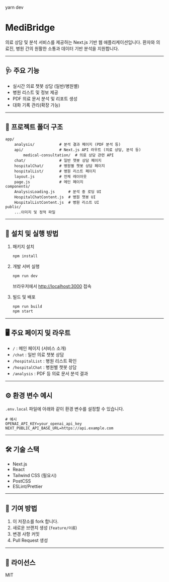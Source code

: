 yarn dev

# MediBridge

의료 상담 및 분석 서비스를 제공하는 Next.js 기반 웹 애플리케이션입니다. 환자와 의료진, 병원 간의 원활한 소통과 데이터 기반 분석을 지원합니다.

---

## 🩺 주요 기능

- 실시간 의료 챗봇 상담 (일반/병원별)
- 병원 리스트 및 정보 제공
- PDF 의료 문서 분석 및 리포트 생성
- 대화 기록 관리(확장 가능)

---

## 📁 프로젝트 폴더 구조

```
app/
	analysis/           # 분석 결과 페이지 (PDF 분석 등)
	api/                # Next.js API 라우트 (의료 상담, 분석 등)
		medical-consultation/  # 의료 상담 관련 API
	chat/               # 일반 챗봇 상담 페이지
	hospitalChat/       # 병원별 챗봇 상담 페이지
	hospitalList/       # 병원 리스트 페이지
	layout.js           # 전체 레이아웃
	page.js             # 메인 페이지
components/
	AnalysisLoading.js      # 분석 중 로딩 UI
	HospitalChatContent.js  # 병원 챗봇 UI
	HospitalListContent.js  # 병원 리스트 UI
public/
	...이미지 및 정적 파일
```

---

## 🚀 설치 및 실행 방법

1. 패키지 설치

   ```bash
   npm install
   ```

2. 개발 서버 실행

   ```bash
   npm run dev
   ```

   브라우저에서 [http://localhost:3000](http://localhost:3000) 접속

3. 빌드 및 배포
   ```bash
   npm run build
   npm start
   ```

---

## 🖥️ 주요 페이지 및 라우트

- `/` : 메인 페이지 (서비스 소개)
- `/chat` : 일반 의료 챗봇 상담
- `/hospitalList` : 병원 리스트 확인
- `/hospitalChat` : 병원별 챗봇 상담
- `/analysis` : PDF 등 의료 문서 분석 결과

---

## ⚙️ 환경 변수 예시

`.env.local` 파일에 아래와 같이 환경 변수를 설정할 수 있습니다.

```
# 예시
OPENAI_API_KEY=your_openai_api_key
NEXT_PUBLIC_API_BASE_URL=https://api.example.com
```

---

## 🛠️ 기술 스택

- Next.js
- React
- Tailwind CSS (필요시)
- PostCSS
- ESLint/Prettier

---

## 🤝 기여 방법

1. 이 저장소를 fork 합니다.
2. 새로운 브랜치 생성 (`feature/이름`)
3. 변경 사항 커밋
4. Pull Request 생성

---

## 📄 라이선스

MIT
